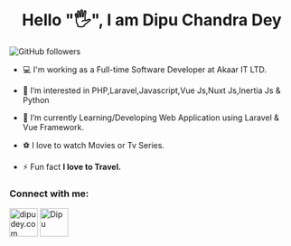 <h1 align="center">Hello "🖐️", I am Dipu Chandra Dey</h1>

![GitHub followers](https://img.shields.io/github/followers/dipudey?logo=GitHub&style=for-the-badge)

- 💻 I'm working as a Full-time Software Developer at Akaar IT LTD.

- 👀 I’m interested in PHP,Laravel,Javascript,Vue Js,Nuxt Js,Inertia Js & Python

- 🌱 I’m currently Learning/Developing Web Application using Laravel & Vue Framework.

- ⚽ I love to watch Movies or Tv Series.

- ⚡ Fun fact **I love to Travel.**

### Connect with me:

<a href="https://dipudey.com" target="blank"><img src="https://cdn-icons-png.flaticon.com/512/841/841364.png" alt="dipudey.com" height="50" width="50" /></a>
<a href="https://linkedin.com/in/dipu-chandra-dey-09287a207" target="blank"><img src="https://img.icons8.com/color/344/linkedin.png" alt="Dipu" height="50" width="50" /></a>

<!-- ## 🧰 Languages and Tools:

<p align="start">
<img src="https://raw.githubusercontent.com/github/explore/80688e429a7d4ef2fca1e82350fe8e3517d3494d/topics/dart/dart.png" alt="Python" height="40" style="vertical-align:top; margin:4px">
<img src="https://raw.githubusercontent.com/github/explore/80688e429a7d4ef2fca1e82350fe8e3517d3494d/topics/flutter/flutter.png" alt="Javascript" height="40" style="vertical-align:top; margin:4px">
<img src="https://raw.githubusercontent.com/github/explore/80688e429a7d4ef2fca1e82350fe8e3517d3494d/topics/java/java.png" alt="VS Code" height="40" style="vertical-align:top; margin:4px">
<img src="https://user-images.githubusercontent.com/60685715/127171045-689266f5-1bc3-41c1-88dc-976057ea6100.png" alt="Android Studio" height="40" style="vertical-align:top; margin:4px">
</p>

<p><img align="left" src="https://github-readme-stats.vercel.app/api/top-langs/?username=hmbadhon&layout=compact&hide=html" alt="hmbadhon" /></p>

<p>&nbsp;<img align="center" src="https://github-readme-stats.vercel.app/api?username=hmbadhon&show_icons=true" alt="hmbadhon" /></p> -->
